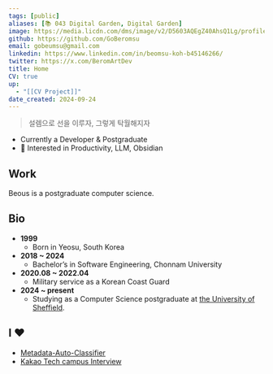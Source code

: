 ```yaml
---
tags: [public]
aliases: [📚 043 Digital Garden, Digital Garden]
image: https://media.licdn.com/dms/image/v2/D5603AQEgZ40AhsQ1Lg/profile-displayphoto-shrink_800_800/profile-displayphoto-shrink_800_800/0/1728503647723?e=1733961600&v=beta&t=k87lOA6QVJctNlqW7FeD_QOVjiK4NfDTigw5iCj_-1U
github: https://github.com/GoBeromsu
email: gobeumsu@gmail.com
linkedin: https://www.linkedin.com/in/beomsu-koh-b45146266/
twitter: https://x.com/BeromArtDev
title: Home
CV: true
up:
  - "[[CV Project]]"
date_created: 2024-09-24
---
```


> 설렘으로 선을 이루자, 그렇게 탁월해지자

- Currently a Developer & Postgraduate
- 🚀 Interested in Productivity, LLM, Obsidian
## Work
Beous is a postgraduate computer science.

## Bio
- **1999**
	- Born in Yeosu, South Korea
- **2018 ~ 2024**
	- Bachelor’s in Software Engineering, Chonnam University
- **2020.08 ~ 2022.04**
	- Military service as a Korean Coast Guard
- **2024 ~ present**
	- Studying as a Computer Science postgraduate at [the University of Sheffield](https://www.sheffield.ac.uk/).
## I ♥
- [Metadata-Auto-Classifier](https://github.com/GoBeromsu/Metadata-Auto-Classifier)
- [Kakao Tech campus Interview](https://youtu.be/WRyvyBvkSF0?feature=shared&t=590)